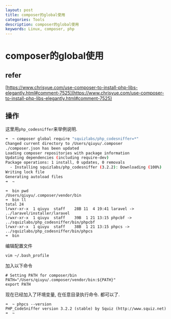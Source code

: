 ```yaml
---
layout: post
title: composer的global使用
categories: Tools
description: composer的global使用
keywords: Linux, composer, php
---
```


# composer的global使用

## refer

[https://www.chrisyue.com/use-composer-to-install-php-libs-elegantly.html#comment-7525](https://www.chrisyue.com/use-composer-to-install-php-libs-elegantly.html#comment-7525)

## 操作

这里用`php_codesniffer`来举例说明.





``` bash
➜  ~ composer global require "squizlabs/php_codesniffer=*"
Changed current directory to /Users/qiuyu/.composer
./composer.json has been updated
Loading composer repositories with package information
Updating dependencies (including require-dev)
Package operations: 1 install, 0 updates, 0 removals
  - Installing squizlabs/php_codesniffer (3.2.2): Downloading (100%)
Writing lock file
Generating autoload files
➜  ~
```

```
➜  bin pwd
/Users/qiuyu/.composer/vendor/bin
➜  bin ll
total 24
lrwxr-xr-x  1 qiuyu  staff    28B 11  4 19:41 laravel -> ../laravel/installer/laravel
lrwxr-xr-x  1 qiuyu  staff    39B  1 21 13:15 phpcbf -> ../squizlabs/php_codesniffer/bin/phpcbf
lrwxr-xr-x  1 qiuyu  staff    38B  1 21 13:15 phpcs -> ../squizlabs/php_codesniffer/bin/phpcs
➜  bin
```

编辑配置文件

```
vim ~/.bash_profile
```

加入以下命令

```
# Setting PATH for composer/bin
PATH="/Users/qiuyu/.composer/vendor/bin:${PATH}"
export PATH
```

现在已经加入了环境变量, 在任意目录执行命令. 都可以了.

```
➜  ~ phpcs --version
PHP_CodeSniffer version 3.2.2 (stable) by Squiz (http://www.squiz.net)
➜  ~
```


